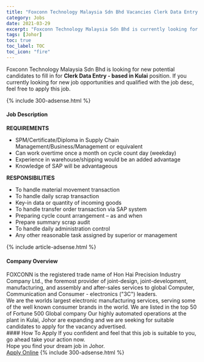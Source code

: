 ```yaml
---
title: "Foxconn Technology Malaysia Sdn Bhd Vacancies Clerk Data Entry - based in Kulai" 
category: Jobs 
date: 2021-03-29 
excerpt: "Foxconn Technology Malaysia Sdn Bhd is currently looking for suitable person to fill in the Clerk Data Entry - based in Kulai which based in Johor" 
tags: [Johor] 
toc: true 
toc_label: TOC 
toc_icon: "fire" 
--- 
```


<p>Foxconn Technology Malaysia Sdn Bhd is looking for new potential candidates to fill in for <b>Clerk Data Entry - based in Kulai</b> position. If you currently looking for new job opportunities and qualified with the job desc, feel free to apply this job.
</p>{% include 300-adsense.html %} 
<div><div><h4>Job Description</h4></div><div><div><span><div><div><strong>REQUIREMENTS</strong></div><ul><li>SPM/Certificate/Diploma in Supply Chain Management/Business/Management or equivalent</li><li>Can work overtime once a month on cycle count day (weekday)</li><li>Experience in warehouse/shipping would be an added advantage</li><li>Knowledge of SAP will be advantageous</li></ul><div><strong>RESPONSIBILITIES</strong></div><ul><li>To handle material movement transaction</li><li>To handle daily scrap transaction</li><li>Key-in data or quantity of incoming goods&#160;</li><li>To handle transfer order transaction via SAP system</li><li>Preparing cycle count arrangement &#8211; as and when</li><li>Prepare summary scrap audit</li><li>To handle daily administration control</li><li>Any other reasonable task assigned by superior or management</li></ul></div></span></div></div></div> 
{% include article-adsense.html %} 
<div><div><h4>Company Overview</h4></div><div><div><span><div><div>
	FOXCONN is the registered trade name of Hon Hai Precision Industry Company Ltd., the foremost provider of joint-design, joint-development, manufacturing, and assembly and after-sales services to global Computer, Communication and Consumer - electronics ("3C") leaders.</div>
<div>
	We are&#160;the worlds largest electronic manufacturing services, serving some of the&#160;well known consumer brands in the world. We are listed&#160;in the&#160;top 50 of&#160;Fortune&#160;500 Global&#160;company Our highly automated operations at the plant in Kulai, Johor&#160;are expanding and we are seeking for&#160;suitable candidates to apply for the vacancy advertised.</div></div></span></div></div></div> 
#### How To Apply 
If you confident and feel that this job is suitable to you, go ahead take your action now. <br/> 
Hope you find your dream job in Johor. <br/> 
<a href="https://www.jobstreet.com.my/en/job/clerk-data-entry-based-in-kulai-4519555?jobId=jobstreet-my-job-4519555&" class="btn btn--info" target="_blank" rel="nofollow noopenner">Apply Online</a> 
{% include 300-adsense.html %} 